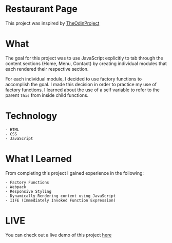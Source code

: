 # Restaurant Page

This project was inspired by [TheOdinProject](https://www.theodinproject.com)

# What

The goal for this project was to use JavaScript explicitly to tab through the content sections (Home, Menu, Contact) by creating individual modules that each rendered their respective section.

For each individual module, I decided to use factory functions to accomplish the goal. I made this decision in order to practice my use of factory functions. I learned about the use of a self variable to refer to the parent `this` from inside child functions.

# Technology

    - HTML
    - CSS
    - JavaScript

# What I Learned

From completing this project I gained experience in the following:

    - Factory Functions
    - Webpack
    - Responsive Styling
    - Dynamically Rendering content using JavaScript
    - IIFE (Immediately Invoked Function Expression)


# LIVE

You can check out a live demo of this project [here](https://morgan-moreno25.github.io/RestaurantPage)